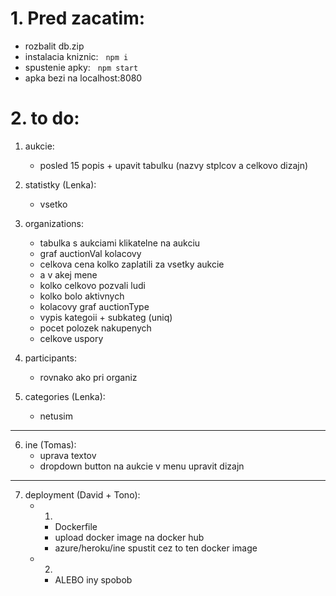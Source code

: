 # 1. Pred zacatim:
 - rozbalit db.zip 
 - instalacia kniznic:
&nbsp; ```
       npm i
       ```
 - spustenie apky:
&nbsp; ```
       npm start
       ```
 - apka bezi na localhost:8080

# 2. to do:
1. aukcie:
    - posled 15 popis + upavit tabulku (nazvy stplcov a celkovo dizajn)
2. statistky (Lenka):
    - vsetko

3. organizations:
    - tabulka s aukciami klikatelne na aukciu
    - graf auctionVal kolacovy
    - celkova cena kolko zaplatili za vsetky aukcie
    - a v akej mene
    - kolko celkovo pozvali ludi
    - kolko bolo aktivnych
    - kolacovy graf auctionType
    - vypis kategoii + subkateg (uniq)
    - pocet polozek nakupenych
    - celkove uspory

4. participants:
    - rovnako ako pri organiz

5. categories (Lenka):
    - netusim
---
6. ine (Tomas):
    - uprava textov
    - dropdown button na aukcie v menu upravit dizajn
---
7. deployment (David + Tono):
    - 1.
        - Dockerfile
        - upload docker image na docker hub
        - azure/heroku/ine spustit cez to ten docker image 
    - 2.
        - ALEBO iny spobob  
